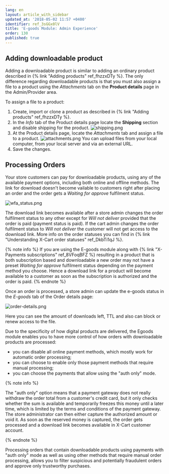 ```yaml
---
lang: en
layout: article_with_sidebar
updated_at: '2018-05-02 11:57 +0400'
identifier: ref_3sGGx0lV
title: 'E-goods Module: Admin Experience'
order: 130
published: true
---
```


## Adding downloadable product

Adding a downloadable product is similar to adding an ordinary product described in {% link "Adding products" ref_fhzzxDTy %}. The only difference regarding downloadable products is that you must also assign a file to a product using the _Attachments_ tab on the **Product details** page in the Admin/Provider area.

To assign a file to a product:
1. Create, import or clone a product as described in {% link "Adding products" ref_fhzzxDTy %}.
2. In the _Info_ tab of the Product details page locate the **Shipping** section and disable shipping for the product.
  ![shipping.png]({{site.baseurl}}/attachments/ref_3sGGx0lV/shipping.png)
3. At the Product details page, locate the _Attachments_ tab and assign a file to a product.
  ![attachments.png]({{site.baseurl}}/attachments/ref_3sGGx0lV/attachments.png)
  You can upload files from your local computer, from your local server and via an external URL.
4. Save the changes.

## Processing Orders

Your store customers can pay for downloadable products, using any of the available payment options, including both online and offline methods. The link for download doesn't become vailable to customers right after placing an order and the order gets a _Waiting for approve_ fulfilment status. 

![wfa_status.png]({{site.baseurl}}/attachments/ref_3sGGx0lV/wfa_status.png)

The download link becomes available after a store admin changes the order fulfilment status to any other except for _Will not deliver_ provided that the order is paid (payment status is paid). If the cart admin changes the order fulfilment status to _Will not deliver_ the customer will not get access to the download link. More info on the order statuses you can find in {% link "Understanding X-Cart order statuses" ref_DkbTi1qJ %}.

{% note info %}
If you are using the E-goods module along with {% link "X-Payments subscriptions" ref_8VFoqBFZ %} resulting in a product that is both subscription based and downloadable a new order may not have a preset _Waiting for approve_ fulfilment status depending on the payment method you choose. Hence a download link for a product will become available to a customer as soon as the subscription is authorized and the order is paid.
{% endnote %}

Once an order is processed, a store admin can update the e-goods status in the _E-goods_ tab of the Order details page:

![order-details.png]({{site.baseurl}}/attachments/ref_3sGGx0lV/order-details.png)

Here you can see the amount of downloads left, TTL and also can block or renew access to the file.

Due to the specificity of how digital products are delivered, the Egoods module enables you to have more control of how orders with downloadable products are processed: 
- you can disable all online payment methods, which mostly work for automatic order processing;
- you can choose to enable only those payment methods that require manual processing; 
- you can choose the payments that allow using the "auth only" mode. 

{% note info %}

The "auth only" option means that a payment gateway does not really withdraw the order total from a customer's credit card, but it only checks whether the sum is available and temporarily freezes this money until a later time, which is limited by the terms and conditions of the payment gateway. The store administrator can then either capture the authorized amount or void it. As soon as the reserved money is captured, the order gets processed and a download link becomes available in X-Cart customer account.

{% endnote %}

Processing orders that contain downloadable products using payments with "auth only" mode as well as using other methods that require manual order processing, allows you to filter suspicious and potentially fraudulent orders and approve only trustworthy purchases.
